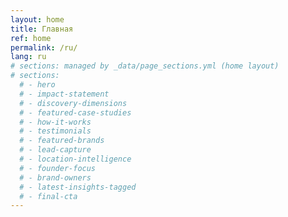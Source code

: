 ```yaml
---
layout: home
title: Главная
ref: home
permalink: /ru/
lang: ru
# sections: managed by _data/page_sections.yml (home layout)
# sections:
  # - hero
  # - impact-statement
  # - discovery-dimensions
  # - featured-case-studies
  # - how-it-works
  # - testimonials
  # - featured-brands
  # - lead-capture
  # - location-intelligence
  # - founder-focus
  # - brand-owners
  # - latest-insights-tagged
  # - final-cta
---
```

<!-- Привет! -->
